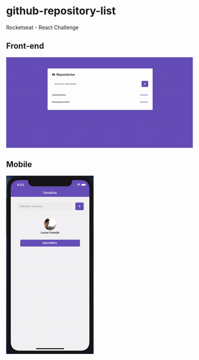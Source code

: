 # github-repository-list
Rocketseat - React Challenge

## Front-end
<img src=".github/frontend.gif" />

## Mobile
<img src=".github/mobile.gif" />
